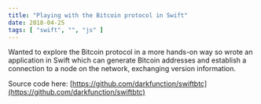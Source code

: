 ```yaml
---
title: "Playing with the Bitcoin protocol in Swift"
date: 2018-04-25
tags: [ "swift", "", "js" ]
---
```


Wanted to explore the Bitcoin protocol in a more hands-on way so wrote an application in Swift which can generate Bitcoin addresses and establish a connection to a node on the network, exchanging version information.

Source code here: [https://github.com/darkfunction/swiftbtc](https://github.com/darkfunction/swiftbtc)
